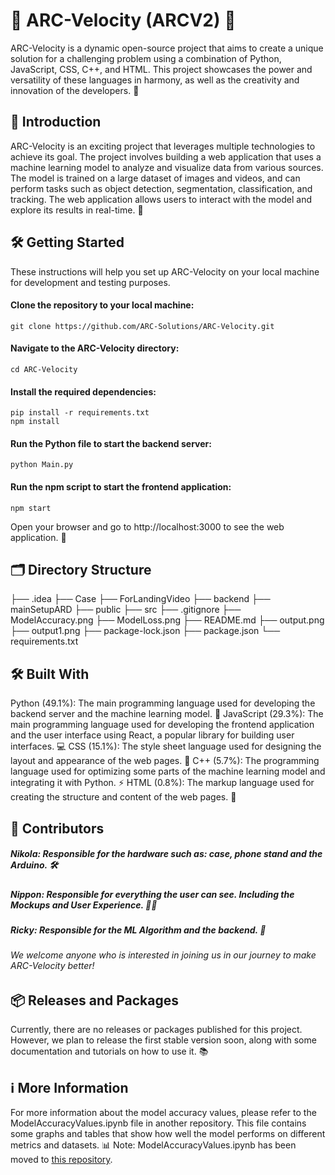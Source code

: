 # 🚀 ARC-Velocity (ARCV2) 🚀

ARC-Velocity is a dynamic open-source project that aims to create a unique solution for a challenging problem using a combination of Python, JavaScript, CSS, C++, and HTML. This project showcases the power and versatility of these languages in harmony, as well as the creativity and innovation of the developers. 🙌

## 📖 Introduction

ARC-Velocity is an exciting project that leverages multiple technologies to achieve its goal. The project involves building a web application that uses a machine learning model to analyze and visualize data from various sources. The model is trained on a large dataset of images and videos, and can perform tasks such as object detection, segmentation, classification, and tracking. The web application allows users to interact with the model and explore its results in real-time. 🚀

<!-- The project is currently in development and more details will be revealed soon. Stay tuned for more updates! 🔥 -->

## 🛠️ Getting Started

These instructions will help you set up ARC-Velocity on your local machine for development and testing purposes.

#### Clone the repository to your local machine:
```properties
git clone https://github.com/ARC-Solutions/ARC-Velocity.git
```
#### Navigate to the ARC-Velocity directory:
```properties
cd ARC-Velocity
```
#### Install the required dependencies:
```properties
pip install -r requirements.txt
npm install
```
#### Run the Python file to start the backend server:
```properties
python Main.py
```
#### Run the npm script to start the frontend application:
```properties
npm start
```
Open your browser and go to http://localhost:3000 to see the web application. 🎉

## 🗂️ Directory Structure

├── .idea
├── Case
├── ForLandingVideo
├── backend
├── mainSetupARD
├── public
├── src
├── .gitignore
├── ModelAccuracy.png
├── ModelLoss.png
├── README.md
├── output.png
├── output1.png
├── package-lock.json
├── package.json
└── requirements.txt

## 🛠️ Built With
Python (49.1%): The main programming language used for developing the backend server and the machine learning model. 🐍 
JavaScript (29.3%): The main programming language used for developing the frontend application and the user interface using React, a popular library for building user interfaces. 💻 
CSS (15.1%): The style sheet language used for designing the layout and appearance of the web pages. 🎨 
C++ (5.7%): The programming language used for optimizing some parts of the machine learning model and integrating it with Python. ⚡ 
HTML (0.8%): The markup language used for creating the structure and content of the web pages. 📄
## 👥 Contributors

##### Nikola: Responsible for the hardware such as: case, phone stand and the Arduino. 🛠️
##### Nippon: Responsible for everything the user can see. Including the Mockups and User Experience. 👨‍💻
##### Ricky: Responsible for the ML Algorithm and the backend. 👾

###### We welcome anyone who is interested in joining us in our journey to make ARC-Velocity better!

## 📦 Releases and Packages
Currently, there are no releases or packages published for this project. However, we plan to release the first stable version soon, along with some documentation and tutorials on how to use it. 📚

## ℹ️ More Information
For more information about the model accuracy values, please refer to the ModelAccuracyValues.ipynb file in another repository. This file contains some graphs and tables that show how well the model performs on different metrics and datasets. 📊
Note: ModelAccuracyValues.ipynb has been moved to [this repository](https://github.com/ARC-Solutions/ARC-VelocityModelVis).

<!-- ## 📞 Contact
For any questions or discussions, please open an issue or submit a pull request on GitHub. We look forward to your feedback and contributions! 🙏 -->
